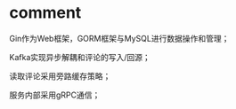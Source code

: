 # comment
  Gin作为Web框架，GORM框架与MySQL进行数据操作和管理；
  
  Kafka实现异步解耦和评论的写入/回源；
  
  读取评论采用旁路缓存策略；
  
  服务内部采用gRPC通信；
